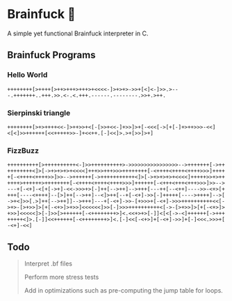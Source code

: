 # Brainfuck 🧠 
A simple yet functional Brainfuck interpreter in C.

## Brainfuck Programs

### Hello World
```bf
++++++++[>++++[>++>+++>+++>+<<<<-]>+>+>->>+[<]<-]>>.>---.+++++++..+++.>>.<-.<.+++.------.--------.>>+.>++.
```
### Sierpinski triangle
```bf
++++++++[>+>++++<<-]>++>>+<[-[>>+<<-]+>>]>+[-<<<[->[+[-]+>++>>>-<<]<[<]>>++++++[<<+++++>>-]+<<++.[-]<<]>.>+[>>]>+]
```
### FizzBuzz
```bf
++++++++++[>++++++++++<-]>>++++++++++>->>>>>>>>>>>>>>>>-->+++++++[->++
++++++++<]>[->+>+>+>+<<<<]+++>>+++>>>++++++++[-<++++<++++<++++>>>]++++
+[-<++++<++++>>]>>-->++++++[->+++++++++++<]>[->+>+>+>+<<<<]+++++>>+>++
++++>++++++>++++++++[-<++++<++++<++++>>>]++++++[-<+++<+++<+++>>>]>>-->
---+[-<+]-<[+[->+]-<<->>>+>[-]++[-->++]-->+++[---++[--<++]---->>-<+>[+
+++[----<++++]--[>]++[-->++]--<]>++[--+[-<+]->>[-]+++++[---->++++]-->[
->+<]>>[.>]++[-->++]]-->+++]---+[-<+]->>-[+>>>+[-<+]->>>++++++++++<<[-
>+>-[>+>>]>[+[-<+>]>+>>]<<<<<<]>>[-]>>>++++++++++<[->-[>+>>]>[+[-<+>]>
+>>]<<<<<]>[-]>>[>++++++[-<++++++++>]<.<<+>+>[-]]<[<[->-<]++++++[->+++
+++++<]>.[-]]<<++++++[-<++++++++>]<.[-]<<[-<+>]+[-<+]->>]+[-]<<<.>>>+[
-<+]-<<]
```


## Todo
> Interpret .bf files
>
> Perform more stress tests
>
> Add in optimizations such as pre-computing the jump table for loops.
